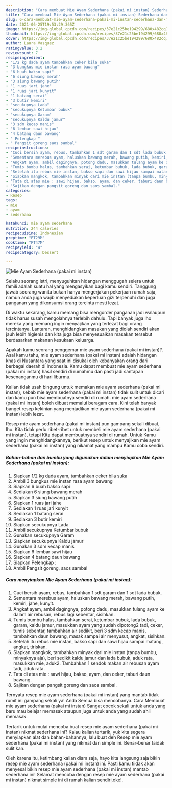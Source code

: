 ```yaml
---
description: "Cara membuat Mie Ayam Sederhana (pakai mi instan) Sederhana dan Mudah Dibuat"
title: "Cara membuat Mie Ayam Sederhana (pakai mi instan) Sederhana dan Mudah Dibuat"
slug: 6-cara-membuat-mie-ayam-sederhana-pakai-mi-instan-sederhana-dan-mudah-dibuat
date: 2021-06-25T19:53:29.365Z
image: https://img-global.cpcdn.com/recipes/37e21c25be194299/680x482cq70/mie-ayam-sederhana-pakai-mi-instan-foto-resep-utama.jpg
thumbnail: https://img-global.cpcdn.com/recipes/37e21c25be194299/680x482cq70/mie-ayam-sederhana-pakai-mi-instan-foto-resep-utama.jpg
cover: https://img-global.cpcdn.com/recipes/37e21c25be194299/680x482cq70/mie-ayam-sederhana-pakai-mi-instan-foto-resep-utama.jpg
author: Laura Vasquez
ratingvalue: 3.2
reviewcount: 7
recipeingredient:
- "1/2 kg dada ayam tambahkan ceker bila suka"
- "3 bungkus mie instan rasa ayam bawang"
- "6 buah bakso sapi"
- "6 siung bawang merah"
- "3 siung bawang putih"
- "1 ruas jari jahe"
- "1 ruas jari kunyit"
- "1 batang serai"
- "3 butir kemiri"
- "secukupnya Lada"
- "secukupnya Ketumbar bubuk"
- "secukupnya Garam"
- "secukupnya Kaldu jamur"
- "3 sdm kecap manis"
- "6 lembar sawi hijau"
- "4 batang daun bawang"
- " Pelengkap "
- " Pangsit goreng saos sambal"
recipeinstructions:
- "Cuci bersih ayam, rebus, tambahkan 1 sdt garam dan 1 sdt lada bubuk."
- "Sementara merebus ayam, haluskan bawang merah, bawang putih, kemiri, jahe, kunyit."
- "Angkat ayam, ambil dagingnya, potong dadu, masukkan tulang ayam ke dalam air rebusan, rebus lagi sebentar, sisihkan."
- "Tumis bumbu halus, tambahkan serai, ketumbar bubuk, lada bubuk, garam, kaldu jamur, masukkan ayam yang sudah dipotong2 tadi, ceker, tumis sebentar, tambahkan air sedikit, beri 3 sdm kecap manis, tambahkan daun bawang, masak sampai air menyusut, angkat, sisihkan."
- "Setelah itu rebus mie instan, bakso sapi dan sawi hijau sampai matang, angkat, tiriskan."
- "Siapkan mangkok, tambahkan minyak dari mie instan (tanpa bumbu, minyaknya aja), beri sedikit kaldu jamur dan lada bubuk, aduk rata, masukkan mie, aduk2. Tambahkan 1 sendok makan air rebusan ayam tadi, aduk rata."
- "Tata di atas mie : sawi hijau, bakso, ayam, dan ceker, taburi daun bawang."
- "Sajikan dengan pangsit goreng dan saos sambal."
categories:
- Resep
tags:
- mie
- ayam
- sederhana

katakunci: mie ayam sederhana 
nutrition: 244 calories
recipecuisine: Indonesian
preptime: "PT29M"
cooktime: "PT47M"
recipeyield: "4"
recipecategory: Dessert

---
```



![Mie Ayam Sederhana (pakai mi instan)](https://img-global.cpcdn.com/recipes/37e21c25be194299/680x482cq70/mie-ayam-sederhana-pakai-mi-instan-foto-resep-utama.jpg)

Selaku seorang istri, menyuguhkan hidangan menggugah selera untuk famili adalah suatu hal yang mengasyikan bagi kamu sendiri. Tanggung jawab seorang  wanita bukan hanya mengerjakan pekerjaan rumah saja, namun anda juga wajib menyediakan keperluan gizi terpenuhi dan juga panganan yang dikonsumsi orang tercinta mesti lezat.

Di waktu  sekarang, kamu memang bisa mengorder panganan jadi walaupun tidak harus susah mengolahnya terlebih dahulu. Tapi banyak juga lho mereka yang memang ingin menyajikan yang terlezat bagi orang tercintanya. Lantaran, menghidangkan masakan yang diolah sendiri akan jauh lebih higienis dan kita juga bisa menyesuaikan masakan tersebut berdasarkan makanan kesukaan keluarga. 



Apakah kamu seorang penggemar mie ayam sederhana (pakai mi instan)?. Asal kamu tahu, mie ayam sederhana (pakai mi instan) adalah hidangan khas di Nusantara yang saat ini disukai oleh kebanyakan orang dari berbagai daerah di Indonesia. Kamu dapat membuat mie ayam sederhana (pakai mi instan) hasil sendiri di rumahmu dan pasti jadi santapan kesenanganmu di hari liburmu.

Kalian tidak usah bingung untuk memakan mie ayam sederhana (pakai mi instan), sebab mie ayam sederhana (pakai mi instan) tidak sulit untuk dicari dan kamu pun bisa membuatnya sendiri di rumah. mie ayam sederhana (pakai mi instan) boleh dibuat memalui beragam cara. Kini telah banyak banget resep kekinian yang menjadikan mie ayam sederhana (pakai mi instan) lebih lezat.

Resep mie ayam sederhana (pakai mi instan) pun gampang sekali dibuat, lho. Kita tidak perlu ribet-ribet untuk membeli mie ayam sederhana (pakai mi instan), tetapi Kita dapat membuatnya sendiri di rumah. Untuk Kamu yang ingin menghidangkannya, berikut resep untuk menyajikan mie ayam sederhana (pakai mi instan) yang nikamat yang mampu Kamu coba sendiri.

<!--inarticleads1-->

##### Bahan-bahan dan bumbu yang digunakan dalam menyiapkan Mie Ayam Sederhana (pakai mi instan):

1. Siapkan 1/2 kg dada ayam, tambahkan ceker bila suka
1. Ambil 3 bungkus mie instan rasa ayam bawang
1. Siapkan 6 buah bakso sapi
1. Sediakan 6 siung bawang merah
1. Siapkan 3 siung bawang putih
1. Siapkan 1 ruas jari jahe
1. Sediakan 1 ruas jari kunyit
1. Sediakan 1 batang serai
1. Sediakan 3 butir kemiri
1. Siapkan secukupnya Lada
1. Ambil secukupnya Ketumbar bubuk
1. Gunakan secukupnya Garam
1. Siapkan secukupnya Kaldu jamur
1. Gunakan 3 sdm kecap manis
1. Siapkan 6 lembar sawi hijau
1. Siapkan 4 batang daun bawang
1. Siapkan  Pelengkap :
1. Ambil  Pangsit goreng, saos sambal




<!--inarticleads2-->

##### Cara menyiapkan Mie Ayam Sederhana (pakai mi instan):

1. Cuci bersih ayam, rebus, tambahkan 1 sdt garam dan 1 sdt lada bubuk.
1. Sementara merebus ayam, haluskan bawang merah, bawang putih, kemiri, jahe, kunyit.
1. Angkat ayam, ambil dagingnya, potong dadu, masukkan tulang ayam ke dalam air rebusan, rebus lagi sebentar, sisihkan.
1. Tumis bumbu halus, tambahkan serai, ketumbar bubuk, lada bubuk, garam, kaldu jamur, masukkan ayam yang sudah dipotong2 tadi, ceker, tumis sebentar, tambahkan air sedikit, beri 3 sdm kecap manis, tambahkan daun bawang, masak sampai air menyusut, angkat, sisihkan.
1. Setelah itu rebus mie instan, bakso sapi dan sawi hijau sampai matang, angkat, tiriskan.
1. Siapkan mangkok, tambahkan minyak dari mie instan (tanpa bumbu, minyaknya aja), beri sedikit kaldu jamur dan lada bubuk, aduk rata, masukkan mie, aduk2. Tambahkan 1 sendok makan air rebusan ayam tadi, aduk rata.
1. Tata di atas mie : sawi hijau, bakso, ayam, dan ceker, taburi daun bawang.
1. Sajikan dengan pangsit goreng dan saos sambal.




Ternyata resep mie ayam sederhana (pakai mi instan) yang mantab tidak rumit ini gampang sekali ya! Anda Semua bisa mencobanya. Cara Membuat mie ayam sederhana (pakai mi instan) Sangat cocok sekali untuk anda yang baru mau belajar memasak ataupun juga untuk anda yang sudah ahli memasak.

Tertarik untuk mulai mencoba buat resep mie ayam sederhana (pakai mi instan) nikmat sederhana ini? Kalau kalian tertarik, yuk kita segera menyiapkan alat dan bahan-bahannya, lalu buat deh Resep mie ayam sederhana (pakai mi instan) yang nikmat dan simple ini. Benar-benar taidak sulit kan. 

Oleh karena itu, ketimbang kalian diam saja, hayo kita langsung saja bikin resep mie ayam sederhana (pakai mi instan) ini. Pasti kamu tiidak akan menyesal bikin resep mie ayam sederhana (pakai mi instan) mantab sederhana ini! Selamat mencoba dengan resep mie ayam sederhana (pakai mi instan) nikmat simple ini di rumah kalian sendiri,oke!.

